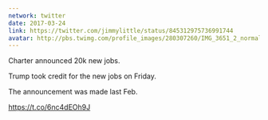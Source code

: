 ```yaml
---
network: twitter
date: 2017-03-24
link: https://twitter.com/jimmylittle/status/845312975736991744
avatar: http://pbs.twimg.com/profile_images/280307260/IMG_3651_2_normal.jpg
---
```


Charter announced 20k new jobs.

Trump took credit for the new jobs on Friday.

The announcement was made last Feb.

https://t.co/6nc4dEOh9J
